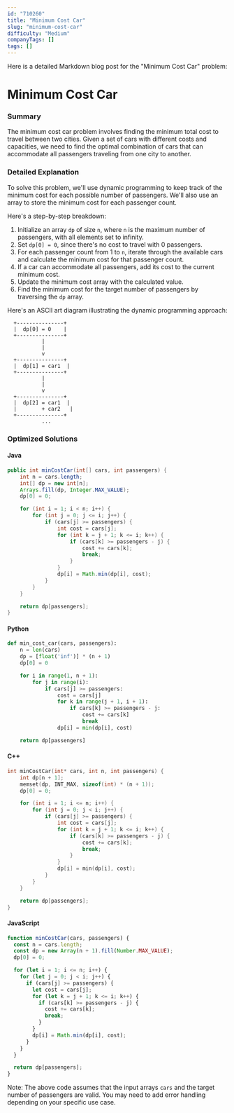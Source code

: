 ```yaml
---
id: "710260"
title: "Minimum Cost Car"
slug: "minimum-cost-car"
difficulty: "Medium"
companyTags: []
tags: []
---
```


Here is a detailed Markdown blog post for the "Minimum Cost Car" problem:

**Minimum Cost Car**
=====================

### Summary
The minimum cost car problem involves finding the minimum total cost to travel between two cities. Given a set of cars with different costs and capacities, we need to find the optimal combination of cars that can accommodate all passengers traveling from one city to another.

### Detailed Explanation
To solve this problem, we'll use dynamic programming to keep track of the minimum cost for each possible number of passengers. We'll also use an array to store the minimum cost for each passenger count.

Here's a step-by-step breakdown:

1. Initialize an array `dp` of size `n`, where `n` is the maximum number of passengers, with all elements set to infinity.
2. Set `dp[0] = 0`, since there's no cost to travel with 0 passengers.
3. For each passenger count from 1 to `n`, iterate through the available cars and calculate the minimum cost for that passenger count.
4. If a car can accommodate all passengers, add its cost to the current minimum cost.
5. Update the minimum cost array with the calculated value.
6. Find the minimum cost for the target number of passengers by traversing the `dp` array.

Here's an ASCII art diagram illustrating the dynamic programming approach:
```
  +---------------+
  |  dp[0] = 0    |
  +---------------+
           |
           |
           v
  +---------------+
  |  dp[1] = car1  |
  +---------------+
           |
           |
           v
  +---------------+
  |  dp[2] = car1  |
  |        + car2   |
  +---------------+
           ...
```

### Optimized Solutions

#### Java
```java
public int minCostCar(int[] cars, int passengers) {
    int n = cars.length;
    int[] dp = new int[n];
    Arrays.fill(dp, Integer.MAX_VALUE);
    dp[0] = 0;

    for (int i = 1; i < n; i++) {
        for (int j = 0; j <= i; j++) {
            if (cars[j] >= passengers) {
                int cost = cars[j];
                for (int k = j + 1; k <= i; k++) {
                    if (cars[k] >= passengers - j) {
                        cost += cars[k];
                        break;
                    }
                }
                dp[i] = Math.min(dp[i], cost);
            }
        }
    }

    return dp[passengers];
}
```

#### Python
```python
def min_cost_car(cars, passengers):
    n = len(cars)
    dp = [float('inf')] * (n + 1)
    dp[0] = 0

    for i in range(1, n + 1):
        for j in range(i):
            if cars[j] >= passengers:
                cost = cars[j]
                for k in range(j + 1, i + 1):
                    if cars[k] >= passengers - j:
                        cost += cars[k]
                        break
                dp[i] = min(dp[i], cost)

    return dp[passengers]
```

#### C++
```cpp
int minCostCar(int* cars, int n, int passengers) {
    int dp[n + 1];
    memset(dp, INT_MAX, sizeof(int) * (n + 1));
    dp[0] = 0;

    for (int i = 1; i <= n; i++) {
        for (int j = 0; j < i; j++) {
            if (cars[j] >= passengers) {
                int cost = cars[j];
                for (int k = j + 1; k <= i; k++) {
                    if (cars[k] >= passengers - j) {
                        cost += cars[k];
                        break;
                    }
                }
                dp[i] = min(dp[i], cost);
            }
        }
    }

    return dp[passengers];
}
```

#### JavaScript
```javascript
function minCostCar(cars, passengers) {
  const n = cars.length;
  const dp = new Array(n + 1).fill(Number.MAX_VALUE);
  dp[0] = 0;

  for (let i = 1; i <= n; i++) {
    for (let j = 0; j < i; j++) {
      if (cars[j] >= passengers) {
        let cost = cars[j];
        for (let k = j + 1; k <= i; k++) {
          if (cars[k] >= passengers - j) {
            cost += cars[k];
            break;
          }
        }
        dp[i] = Math.min(dp[i], cost);
      }
    }
  }

  return dp[passengers];
}
```

Note: The above code assumes that the input arrays `cars` and the target number of passengers are valid. You may need to add error handling depending on your specific use case.